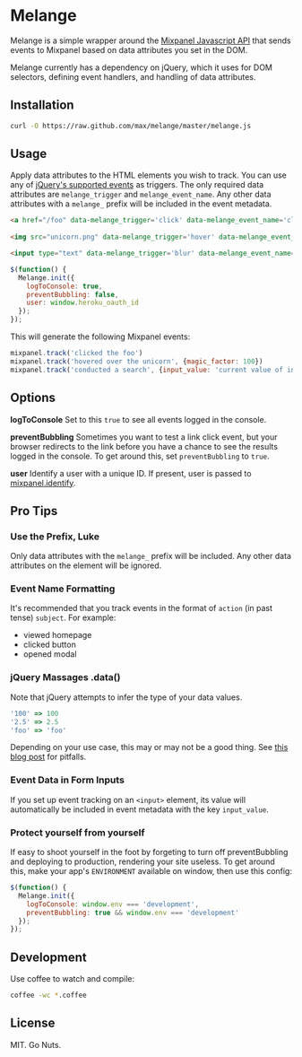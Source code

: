 # Melange

Melange is a simple wrapper around the [Mixpanel Javascript
API](https://mixpanel.com/docs/integration-libraries/javascript-full-api)
that sends events to Mixpanel based on data attributes you set in the DOM.

Melange currently has a dependency on jQuery, which it uses for DOM selectors, 
defining event handlers, and handling of data attributes.

## Installation

```bash
curl -O https://raw.github.com/max/melange/master/melange.js
```
## Usage

Apply data attributes to the HTML elements you wish to track. You can use any of 
[jQuery's supported events](http://api.jquery.com/category/events/) as triggers.
The only required data attributes are `melange_trigger` and `melange_event_name`.
Any other data attributes with a `melange_` prefix will be included in the event 
metadata.

```html
<a href="/foo" data-melange_trigger='click' data-melange_event_name='clicked the foo'>
  
<img src="unicorn.png" data-melange_trigger='hover' data-melange_event_name='hovered over the unicorn' data-melange_magic_factor="100">

<input type="text" data-melange_trigger='blur' data-melange_event_name='conducted a search'>
```

```javascript
$(function() {
  Melange.init({
    logToConsole: true,
    preventBubbling: false,
    user: window.heroku_oauth_id
  });
});
```

This will generate the following Mixpanel events:

```javascript
mixpanel.track('clicked the foo')
mixpanel.track('hovered over the unicorn', {magic_factor: 100})
mixpanel.track('conducted a search', {input_value: 'current value of input'})
```

Options
-------

**logToConsole**
Set to this `true` to see all events logged in the console.

**preventBubbling**
Sometimes you want to test a link click event, but your browser
redirects to the link before you have a chance to see the results 
logged in the console. To get around this, set `preventBubbling` to `true`.

**user**
Identify a user with a unique ID. If present, user is passed to 
[mixpanel.identify](https://mixpanel.com/docs/integration-libraries/javascript-full-api#identify).

Pro Tips
--------

### Use the Prefix, Luke

Only data attributes with the `melange_` prefix will be included. Any other 
data attributes on the element will be ignored.

### Event Name Formatting

It's recommended that you track events in the format of `action` (in past tense)
`subject`. For example:

* viewed homepage
* clicked button
* opened modal

### jQuery Massages .data()

Note that jQuery attempts to infer the type of your data values.

```javascript
'100' => 100
'2.5' => 2.5
'foo' => 'foo'
```
Depending on your use case, this may or may not be a good thing. See
[this blog post](http://lookfirst.com/2011/12/dont-use-jquery-data-method-use-attr.html) 
for pitfalls.

### Event Data in Form Inputs

If you set up event tracking on an `<input>` element, its value will automatically 
be included in event metadata with the key `input_value`.

### Protect yourself from yourself

If easy to shoot yourself in the foot by forgeting to turn off preventBubbling and 
deploying to production, rendering your site useless. To get around this, make your 
app's `ENVIRONMENT` available on window, then use this config:

```javascript
$(function() {
  Melange.init({
    logToConsole: window.env === 'development',
    preventBubbling: true && window.env === 'development'
  });
});
```

Development
-----------

Use coffee to watch and compile:

```bash
coffee -wc *.coffee
```

License
-------

MIT. Go Nuts.
